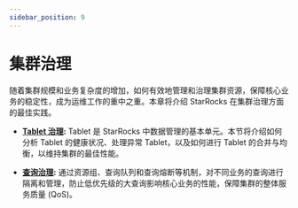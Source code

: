```yaml
---
sidebar_position: 9
---
```


# 集群治理

随着集群规模和业务复杂度的增加，如何有效地管理和治理集群资源，保障核心业务的稳定性，成为运维工作的重中之重。本章将介绍 StarRocks 在集群治理方面的最佳实践。

*   **[Tablet 治理](./tablet.md):** Tablet 是 StarRocks 中数据管理的基本单元。本节将介绍如何分析 Tablet 的健康状况、处理异常 Tablet，以及如何进行 Tablet 的合并与均衡，以维持集群的最佳性能。

*   **[查询治理](./query_governance.md):** 通过资源组、查询队列和查询熔断等机制，对不同业务的查询进行隔离和管理，防止低优先级的大查询影响核心业务的性能，保障集群的整体服务质量 (QoS)。
